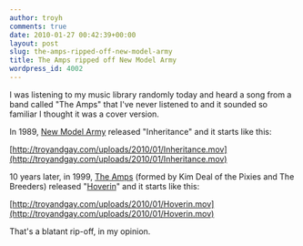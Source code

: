 ```yaml
---
author: troyh
comments: true
date: 2010-01-27 00:42:39+00:00
layout: post
slug: the-amps-ripped-off-new-model-army
title: The Amps ripped off New Model Army
wordpress_id: 4002
---
```


I was listening to my music library randomly today and heard a song from a band called "The Amps" that I've never listened to and it sounded so familiar I thought it was a cover version.

In 1989, [New Model Army](http://www.newmodelarmy.org/) released "Inheritance" and it starts like this:

[http://troyandgay.com/uploads/2010/01/Inheritance.mov](http://troyandgay.com/uploads/2010/01/Inheritance.mov)

10 years later, in 1999, [The Amps](http://en.wikipedia.org/wiki/The_Amps) (formed by Kim Deal of the Pixies and The Breeders) released "[Hoverin](http://new.music.yahoo.com/amps/tracks/hoverin--1081914)" and it starts like this:

[http://troyandgay.com/uploads/2010/01/Hoverin.mov](http://troyandgay.com/uploads/2010/01/Hoverin.mov)

That's a blatant rip-off, in my opinion.
